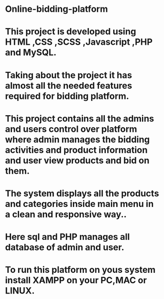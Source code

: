 # Online-bidding-platform

# This project is developed using HTML ,CSS ,SCSS ,Javascript ,PHP and MySQL.
# Taking about the project it has almost all the needed features required for bidding platform.
# This project contains all the admins and users control over platform where admin manages the bidding activities and product information and user view products and bid on them.
# The system displays all the products and categories inside main menu in a clean and responsive way..
# Here sql and PHP manages all database of admin and user.
# To run this platform on yous system install XAMPP on your PC,MAC or LINUX.
